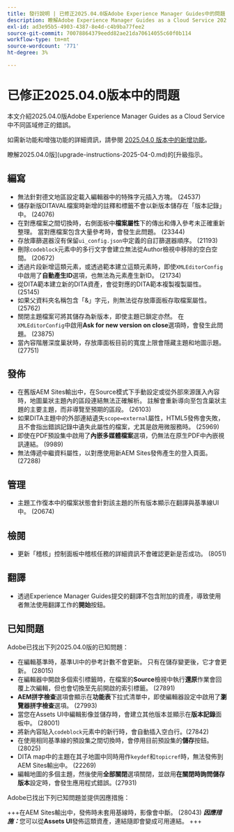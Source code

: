 ```yaml
---
title: 發行說明 | 已修正2025.04.0版Adobe Experience Manager Guides中的問題
description: 瞭解Adobe Experience Manager Guides as a Cloud Service 2025.04.0版中的錯誤修正。
exl-id: ad3e95b5-4903-4387-8e4d-c4b9ba77fee2
source-git-commit: 70078864379eedd82ae21da70614055c60f0b114
workflow-type: tm+mt
source-wordcount: '771'
ht-degree: 3%

---
```


# 已修正2025.04.0版本中的問題

本文介紹2025.04.0版Adobe Experience Manager Guides as a Cloud Service中不同區域修正的錯誤。

如需新功能和增強功能的詳細資訊，請參閱 [2025.04.0 版本中的新增功能](whats-new-2025-04-0.md)。

瞭解2025.04.0版](upgrade-instructions-2025-04-0.md)的[升級指示。

## 編寫

- 無法針對德文地區設定載入編輯器中的特殊字元插入方塊。 (24537)
- 儲存新版DITAVAL檔案時新增的註釋和標籤不會以新版本儲存在「版本記錄」中。 (24076)
- 在對應檔案之間切換時，右側面板中&#x200B;**檔案屬性**&#x200B;下的傳出和傳入參考未正確重新整理。 當對應檔案包含大量參考時，會發生此問題。 (23344)
- 存放庫篩選器沒有保留`ui_config.json`中定義的自訂篩選器順序。 (21193)
- 刪除`codeblock`元素中的多行文字會建立無法從Author檢視中移除的空白空間。 (20672)
- 透過片段新增這類元素，或透過範本建立這類元素時，即使`XMLEditorConfig`中啟用了&#x200B;**自動產生ID**&#x200B;選項，也無法為元素產生新ID。 (21734)
- 從DITA範本建立新的DITA資產，會從對應的DITA範本複製複製屬性。 (25145)
- 如果父資料夾名稱包含「&amp;」字元，則無法從存放庫面板存取檔案屬性。 (25762)
- 關閉主題檔案可將其儲存為新版本，即使主題已鎖定亦然。 在`XMLEditorConfig`中啟用&#x200B;**Ask for new version on close**&#x200B;選項時，會發生此問題。 (23875)
- 當內容階層深度巢狀時，存放庫面板目前的寬度上限會隱藏主題和地圖示題。 (27751)

## 發佈

- 在舊版AEM Sites輸出中，在Source模式下手動設定或從外部來源匯入內容時，地圖巢狀主題內的區段連結無法正確解析。 註解會重新導向至包含巢狀主題的主要主題，而非導覽至預期的區段。 (26103)
- 如果DITA主題中的外部連結遺失`scope=external`屬性，HTML5發佈會失敗，且不會指出錯誤記錄中遺失此屬性的檔案，尤其是啟用微服務時。 (25969)
- 即使在PDF預設集中啟用了&#x200B;**內嵌多媒體檔案**&#x200B;選項，仍無法在原生PDF中內嵌視訊連結。 (9989)
- 無法傳遞中繼資料屬性，以對應使用新AEM Sites發佈產生的登入頁面。 (27288)

## 管理

- 主題工作復本中的檔案狀態會針對該主題的所有版本顯示在翻譯與基準線UI中。 (20674)


## 檢閱

- 更新「稽核」控制面板中稽核任務的詳細資訊不會確認更新是否成功。 (8051)

## 翻譯

- 透過Experience Manager Guides提交的翻譯不包含附加的資產，導致使用者無法使用翻譯工作的&#x200B;**開始**&#x200B;按鈕。

## 已知問題

Adobe已找出下列2025.04.0版的已知問題：

- 在編輯基準時，基準UI中的參考計數不會更新。 只有在儲存變更後，它才會更新。 (28015)
- 在編輯器中開啟多個索引標籤時，在檔案的&#x200B;**Source**&#x200B;檢視中執行&#x200B;**還原**&#x200B;作業會回覆上次編輯，但也會切換至先前開啟的索引標籤。 (27891)
- **AEM拼字檢查**&#x200B;選項會顯示在&#x200B;**功能表**&#x200B;下拉式清單中，即使編輯器設定中啟用了&#x200B;**瀏覽器拼字檢查**&#x200B;選項。 (27993)
- 當您在Assets UI中編輯影像並儲存時，會建立其他版本並顯示在&#x200B;**版本記錄**&#x200B;面板中。 (28001)
- 將新內容貼入`codeblock`元素中的新行時，會自動插入空白行。(27842)
- 在使用相同基準線的預設集之間切換時，會停用目前預設集的&#x200B;**儲存**&#x200B;按鈕。 (28025)
- DITA map中的主題在其子地圖中同時用作`keydef`和`topicref`時，無法發佈到AEM Sites輸出中。 (22269)
- 編輯地圖的多個主題，然後使用&#x200B;**全部關閉**&#x200B;選項關閉，並啟用&#x200B;**在關閉時詢問儲存版本**&#x200B;設定時，會發生應用程式錯誤。(27931)

Adobe已找出下列已知問題並提供因應措施：

+++在AEM Sites輸出中，發佈時未套用基線時，影像會中斷。 (28043)
***因應措施：***&#x200B;您可以從&#x200B;**Assets UI**發佈這類資產，連結隨即會變成可用連結。
+++